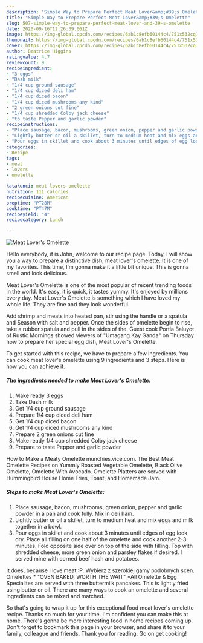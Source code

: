 ```yaml
---
description: "Simple Way to Prepare Perfect Meat Lover&amp;#39;s Omelette"
title: "Simple Way to Prepare Perfect Meat Lover&amp;#39;s Omelette"
slug: 507-simple-way-to-prepare-perfect-meat-lover-and-39-s-omelette
date: 2020-09-16T12:26:39.061Z
image: https://img-global.cpcdn.com/recipes/6ab1c8efb60144c4/751x532cq70/meat-lovers-omelette-recipe-main-photo.jpg
thumbnail: https://img-global.cpcdn.com/recipes/6ab1c8efb60144c4/751x532cq70/meat-lovers-omelette-recipe-main-photo.jpg
cover: https://img-global.cpcdn.com/recipes/6ab1c8efb60144c4/751x532cq70/meat-lovers-omelette-recipe-main-photo.jpg
author: Beatrice Higgins
ratingvalue: 4.7
reviewcount: 9
recipeingredient:
- "3 eggs"
- "Dash milk"
- "1/4 cup ground sausage"
- "1/4 cup diced deli ham"
- "1/4 cup diced bacon"
- "1/4 cup diced mushrooms any kind"
- "2 green onions cut fine"
- "1/4 cup shredded Colby jack cheese"
- "to taste Pepper and garlic powder"
recipeinstructions:
- "Place sausage, bacon, mushrooms, green onion, pepper and garlic powder in a pan and cook fully. Mix in deli ham."
- "Lightly butter or oil a skillet, turn to medium heat and mix eggs and milk together in a bowl."
- "Pour eggs in skillet and cook about 3 minutes until edges of egg look dry. Place all filling on one half of the omelette and cook another 2-3 minutes. Fold opposite side over on top of the side with filling. Top with shredded cheese, more green onion and parsley flakes if desired. I served mine with corned beef hash and potatoes."
categories:
- Recipe
tags:
- meat
- lovers
- omelette

katakunci: meat lovers omelette 
nutrition: 111 calories
recipecuisine: American
preptime: "PT28M"
cooktime: "PT47M"
recipeyield: "4"
recipecategory: Lunch

---
```



![Meat Lover&#39;s Omelette](https://img-global.cpcdn.com/recipes/6ab1c8efb60144c4/751x532cq70/meat-lovers-omelette-recipe-main-photo.jpg)

Hello everybody, it is John, welcome to our recipe page. Today, I will show you a way to prepare a distinctive dish, meat lover&#39;s omelette. It is one of my favorites. This time, I'm gonna make it a little bit unique. This is gonna smell and look delicious.

Meat Lover&#39;s Omelette is one of the most popular of recent trending foods in the world. It's easy, it is quick, it tastes yummy. It's enjoyed by millions every day. Meat Lover&#39;s Omelette is something which I have loved my whole life. They are fine and they look wonderful.

Add shrimp and meats into heated pan, stir using the handle or a spatula and Season with salt and pepper. Once the sides of omelette begin to rise, take a rubber spatula and pull in the sides of the. Guest cook Portia Baluyot of Rustic Mornings showed viewers of &#34;Umagang Kay Ganda&#34; on Thursday how to prepare her special egg dish, Meat Lover&#39;s Omelette.


To get started with this recipe, we have to prepare a few ingredients. You can cook meat lover&#39;s omelette using 9 ingredients and 3 steps. Here is how you can achieve it.

<!--inarticleads1-->

##### The ingredients needed to make Meat Lover&#39;s Omelette:

1. Make ready 3 eggs
1. Take Dash milk
1. Get 1/4 cup ground sausage
1. Prepare 1/4 cup diced deli ham
1. Get 1/4 cup diced bacon
1. Get 1/4 cup diced mushrooms any kind
1. Prepare 2 green onions cut fine
1. Make ready 1/4 cup shredded Colby jack cheese
1. Prepare to taste Pepper and garlic powder


How to Make a Meaty Omelette munchies.vice.com. The Best Meat Omelette Recipes on Yummly Roasted Vegetable Omelette, Black Olive Omelette, Omelette With Avocado. Omelette Platters are served with Hummingbird House Home Fries, Toast, and Homemade Jam. 

<!--inarticleads2-->

##### Steps to make Meat Lover&#39;s Omelette:

1. Place sausage, bacon, mushrooms, green onion, pepper and garlic powder in a pan and cook fully. Mix in deli ham.
1. Lightly butter or oil a skillet, turn to medium heat and mix eggs and milk together in a bowl.
1. Pour eggs in skillet and cook about 3 minutes until edges of egg look dry. Place all filling on one half of the omelette and cook another 2-3 minutes. Fold opposite side over on top of the side with filling. Top with shredded cheese, more green onion and parsley flakes if desired. I served mine with corned beef hash and potatoes.


It does, because I love meat :P. Wybierz z szerokiej gamy podobnych scen. Omelettes * &#34;OVEN BAKED, WORTH THE WAIT&#34; *All Omelette &amp; Egg Specialites are served with three buttermilk pancakes. This is lightly fried using butter or oil. There are many ways to cook an omelette and several ingredients can be mixed and matched. 

So that's going to wrap it up for this exceptional food meat lover&#39;s omelette recipe. Thanks so much for your time. I'm confident you can make this at home. There's gonna be more interesting food in home recipes coming up. Don't forget to bookmark this page in your browser, and share it to your family, colleague and friends. Thank you for reading. Go on get cooking!
